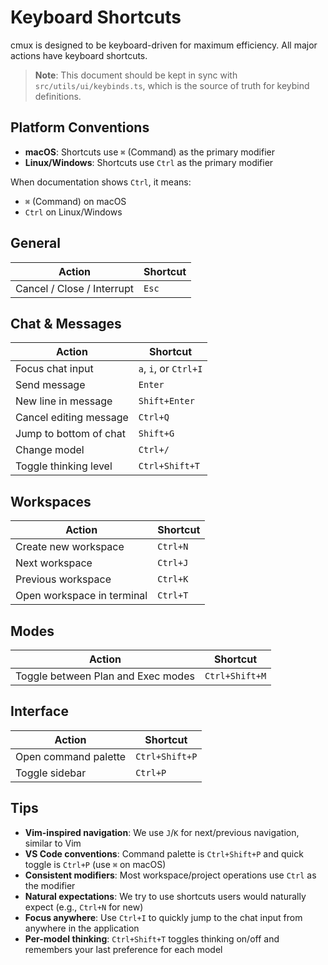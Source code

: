 # Keyboard Shortcuts

cmux is designed to be keyboard-driven for maximum efficiency. All major actions have keyboard shortcuts.

> **Note**: This document should be kept in sync with `src/utils/ui/keybinds.ts`, which is the source of truth for keybind definitions.

## Platform Conventions

- **macOS**: Shortcuts use `⌘` (Command) as the primary modifier
- **Linux/Windows**: Shortcuts use `Ctrl` as the primary modifier

When documentation shows `Ctrl`, it means:

- `⌘` (Command) on macOS
- `Ctrl` on Linux/Windows

## General

| Action                     | Shortcut |
| -------------------------- | -------- |
| Cancel / Close / Interrupt | `Esc`    |

## Chat & Messages

| Action                 | Shortcut              |
| ---------------------- | --------------------- |
| Focus chat input       | `a`, `i`, or `Ctrl+I` |
| Send message           | `Enter`               |
| New line in message    | `Shift+Enter`         |
| Cancel editing message | `Ctrl+Q`              |
| Jump to bottom of chat | `Shift+G`             |
| Change model           | `Ctrl+/`              |
| Toggle thinking level  | `Ctrl+Shift+T`        |

## Workspaces

| Action                     | Shortcut |
| -------------------------- | -------- |
| Create new workspace       | `Ctrl+N` |
| Next workspace             | `Ctrl+J` |
| Previous workspace         | `Ctrl+K` |
| Open workspace in terminal | `Ctrl+T` |

## Modes

| Action                             | Shortcut       |
| ---------------------------------- | -------------- |
| Toggle between Plan and Exec modes | `Ctrl+Shift+M` |

## Interface

| Action               | Shortcut       |
| -------------------- | -------------- |
| Open command palette | `Ctrl+Shift+P` |
| Toggle sidebar       | `Ctrl+P`       |

## Tips

- **Vim-inspired navigation**: We use `J`/`K` for next/previous navigation, similar to Vim
- **VS Code conventions**: Command palette is `Ctrl+Shift+P` and quick toggle is `Ctrl+P` (use `⌘` on macOS)
- **Consistent modifiers**: Most workspace/project operations use `Ctrl` as the modifier
- **Natural expectations**: We try to use shortcuts users would naturally expect (e.g., `Ctrl+N` for new)
- **Focus anywhere**: Use `Ctrl+I` to quickly jump to the chat input from anywhere in the application
- **Per-model thinking**: `Ctrl+Shift+T` toggles thinking on/off and remembers your last preference for each model
